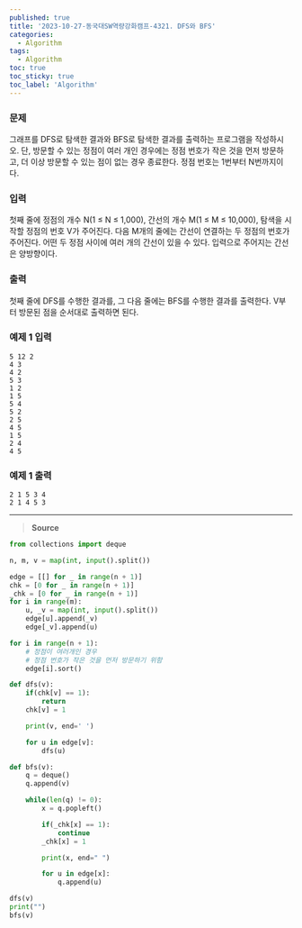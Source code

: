 ```yaml
---
published: true
title: '2023-10-27-동국대SW역량강화캠프-4321. DFS와 BFS'
categories:
  - Algorithm
tags:
  - Algorithm
toc: true
toc_sticky: true
toc_label: 'Algorithm'
---
```


### **문제**

그래프를 DFS로 탐색한 결과와 BFS로 탐색한 결과를 출력하는 프로그램을 작성하시오. 단, 방문할 수 있는 정점이 여러 개인 경우에는 정점 번호가 작은 것을 먼저 방문하고, 더 이상 방문할 수 있는 점이 없는 경우 종료한다. 정점 번호는 1번부터 N번까지이다.

### **입력**

첫째 줄에 정점의 개수 N(1 ≤ N ≤ 1,000), 간선의 개수 M(1 ≤ M ≤ 10,000), 탐색을 시작할 정점의 번호 V가 주어진다. 다음 M개의 줄에는 간선이 연결하는 두 정점의 번호가 주어진다. 어떤 두 정점 사이에 여러 개의 간선이 있을 수 있다. 입력으로 주어지는 간선은 양방향이다.

### **출력**

첫째 줄에 DFS를 수행한 결과를, 그 다음 줄에는 BFS를 수행한 결과를 출력한다. V부터 방문된 점을 순서대로 출력하면 된다.

### **예제 1 입력**

```
5 12 2
4 3
4 2
5 3
1 2
1 5
5 4
5 2
2 5
4 5
1 5
2 4
4 5
```

### **예제 1 출력**

```
2 1 5 3 4
2 1 4 5 3
```

---

> **Source**

```python
from collections import deque

n, m, v = map(int, input().split())

edge = [[] for _ in range(n + 1)]
chk = [0 for _ in range(n + 1)]
_chk = [0 for _ in range(n + 1)]
for i in range(m):
	u, _v = map(int, input().split())
	edge[u].append(_v)
	edge[_v].append(u)

for i in range(n + 1):
	# 정점이 여러개인 경우
	# 정점 번호가 작은 것을 먼저 방문하기 위함
	edge[i].sort()

def dfs(v):
	if(chk[v] == 1):
		return
	chk[v] = 1

	print(v, end=' ')

	for u in edge[v]:
		dfs(u)

def bfs(v):
	q = deque()
	q.append(v)

	while(len(q) != 0):
		x = q.popleft()

		if(_chk[x] == 1):
			continue
		_chk[x] = 1

		print(x, end=" ")

		for u in edge[x]:
			q.append(u)

dfs(v)
print("")
bfs(v)
```
